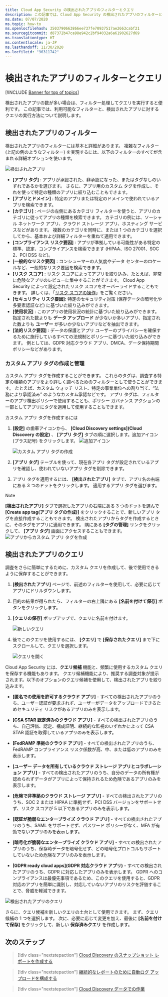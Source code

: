 ```yaml
---
title: Cloud App Security の検出されたアプリのフィルターとクエリ
description: この記事では、Cloud App Security の検出されたアプリのフィルターとクエリの一覧を示し、それらを使用する方法について説明します。
ms.date: 07/07/2020
ms.topic: how-to
ms.openlocfilehash: 3503790663866ee737fe70937517ae2663cabf21
ms.sourcegitcommit: d87372b47ca98e942c2bf94032a6a61902627d69
ms.translationtype: HT
ms.contentlocale: ja-JP
ms.lasthandoff: 11/30/2020
ms.locfileid: "96311742"
---
```

# <a name="discovered-app-filters-and-queries"></a>検出されたアプリのフィルターとクエリ

[!INCLUDE [Banner for top of topics](includes/banner.md)]

検出されたアプリの数が多い場合は、フィルター処理してクエリを実行すると便利です。 この記事では、利用可能なフィルターと、検出されたアプリに対するクエリの実行方法について説明します。

## <a name="discovered-app-filters"></a>検出されたアプリのフィルター

検出されたアプリのフィルターには基本と詳細があります。 複雑なフィルター (上記の例のようなフィルター) を実現するには、以下のフィルターのすべてが含まれる詳細オプションを使います。

![検出されたアプリ](media/discovered-apps.png)

- **[アプリ タグ]** : アプリが承認された、非承認になった、またはタグなしのいずれであるかを選びます。 さらに、アプリ用のカスタム タグを作成し、それを使って特定の種類のアプリに絞り込むこともできます。
- **[アプリとドメイン]** : 特定のアプリまたは特定のドメインで使われているアプリを検索できます。
- **[カテゴリ]** : ページの左側にあるカテゴリ フィルターを使うと、アプリのカテゴリに従ってアプリの種類を検索できます。 カテゴリの例には、ソーシャル ネットワーク アプリ、クラウド ストレージ アプリ、ホスティング サービスなどがあります。 複数のカテゴリを同時に、または 1 つのカテゴリを選択してから、基本および詳細フィルターを重ねて適用できます。
- **[コンプライアンス リスク要因]** : アプリが準拠している可能性がある特定の標準、認定、コンプライアンスを検索できます (HIPAA、ISO 27001、SOC 2、PCI DSS など)。
- **[一般的なリスク要因]** : コンシューマーの人気度やデータ センターのロケールなど、一般的なリスク要因を検索できます。
- **[リスク スコア]** : リスク スコアによってアプリを絞り込み、たとえば、非常に危険なアプリのレビューに集中することができます。 Cloud App Security によって設定されたリスク スコアをオーバーライドすることもできます。 詳しくは、「[リスク スコアの操作](risk-score.md)」をご覧ください。
- **[セキュリティ リスク要因]:** 特定のセキュリティ対策 (保存データの暗号化や多要素認証など) に基づいた絞り込みができます。
- **[使用状況]** : このアプリの使用状況の統計に基づいた絞り込みができます。 指定された数よりも **データ アップロード** が少ないか多いアプリ、指定された数よりも **ユーザー** が多いか少ないアプリなどを抽出できます。
- **[法的リスク要因]** : データの保護とアプリ ユーザーのプライバシーを確保するために施行しているすべての法規制とポリシーに基づいた絞り込みができます。 例としては、GDPR 対応クラウド アプリ、DMCA、データ保持期間ポリシーなどがあります。

### <a name="creating-and-managing-custom-app-tags"></a>カスタム アプリ タグの作成と管理

カスタム アプリ タグを作成することができます。 これらのタグは、調査する特定の種類のアプリをより詳しく調べるためのフィルターとして使うことができます。 たとえば、カスタム ウォッチ リスト、特定の事業単位への割り当て、“法務により承認済み” のようなカスタム承認などです。 アプリ タグは、フィルターのアプリ検出ポリシーで使用することも、ポリシー ガバナンス アクションの一部としてアプリにタグを適用して使用することもできます。

カスタム アプリ タグを作成するには

1. **[設定]** の歯車アイコンから、 **[Cloud Discovery settings]\(Cloud Discovery の設定\)** 、 **[アプリ タグ]** タブの順に選択します。追加アイコン (プラス記号) をクリックします。 ![追加アイコン](media/plus-icon.png)

   ![カスタム アプリ タグの作成](media/create-app-tag.png)

2. **[アプリ タグ]** テーブルを使って、現在各アプリ タグが設定されているアプリを確認し、使われていないアプリ タグを削除できます。

3. アプリ タグを適用するには、 **[検出されたアプリ]** タブで、アプリ名の右端にある 3 つのドットをクリックします。 適用するアプリ タグを選びます。

> [!NOTE]
>**[検出されたアプリ]** タブで選択したアプリの右端にある 3 つのドットを選んで **[Create app tag\(アプリ タグの作成\)]** をクリックすることで、新しいアプリ タグを直接作成することもできます。 検出されたアプリからタグを作成するときに、そのタグをアプリに適用できます。 隅にある **[タグの管理]** リンクをクリックして、 **[アプリ タグ]** 画面にアクセスすることもできます。
> ![アプリからカスタム アプリ タグを作成](media/create-app-tag-from-app.png)

## <a name="discovered-app-queries"></a>検出されたアプリのクエリ

調査をさらに簡単にするために、カスタム クエリを作成して、後で使用できるように保存することができます。

1. **[検出されたアプリ]** ページで、前述のフィルターを使用して、必要に応じてアプリにドリルダウンします。

2. 目的の結果が得られたら、フィルターの右上隅にある **[名前を付けて保存]** ボタンをクリックします。

3. **[クエリの保存]** ポップアップで、クエリに名前を付けます。

    ![新しいクエリ](media/new-query.png)

4. 後でこのクエリを使用するには、 **[クエリ]** で **[保存されたクエリ]** まで下にスクロールして、クエリを選択します。

    ![クエリを開く](media/discovered-app-query.png)

Cloud App Security には、**クエリ候補** 機能と、頻繁に使用するカスタム クエリを保存する機能もあります。 クエリ候補機能により、推奨する調査対象が提示されます。以下のオプションのクエリ候補を使用して、検出されたアプリを絞り込みます。

- **[匿名での使用を許可するクラウド アプリ]** - すべての検出されたアプリのうち、ユーザー認証が要求されず、ユーザーがデータをアップロードできるためセキュリティ リスクがあるアプリのみを表示します。

- **[CSA STAR 認定済みのクラウド アプリ]** - すべての検出されたアプリのうち、自己評価、認定、構成証明、継続的な監視のいずれかによって CSA STAR 認証を取得しているアプリのみを表示します。

- **[FedRAMP 準拠のクラウド アプリ]** - すべての検出されたアプリのうち、FedRAMP コンプライアンス リスク係数が高、中、または低のアプリのみを表示します。

- **[ユーザー データを所有しているクラウド ストレージ アプリとコラボレーション アプリ]** - すべての検出されたアプリのうち、自分のデータの所有権が認められずデータがアプリによって保持されるため危険であるアプリのみを表示します。

- **[危険で非準拠のクラウド ストレージ アプリ]** - すべての検出されたアプリのうち、SOC 2 または HIPAA に準拠せず、PCI DSS バージョンをサポートせず、リスク スコアが 5 以下であるアプリのみを表示します。

- **[認証が脆弱なエンタープライズ クラウド アプリ]** - すべての検出されたアプリのうち、SAML をサポートせず、パスワード ポリシーがなく、MFA が有効でないアプリのみを表示します。

- **[暗号化が脆弱なエンタープライズ クラウド アプリ]** - すべての検出されたアプリのうち、保存時データを暗号化せず、どの暗号化プロトコルもサポートしていないため危険なアプリのみを表示します。

- **[GDPR ready cloud apps]\(GDPR 対応クラウド アプリ\)** - すべての検出されたアプリのうち、GDPR に対応したアプリのみを表示します。 GDPR へのコンプライアンスは最優先事項であるため、このクエリを使用すると、GDPR 対応のアプリを簡単に識別し、対応していないアプリのリスクを評価することで、脅威を軽減できます。

![検出されたアプリのクエリ](media/queries-discovered-apps.png)

さらに、クエリ候補を新しいクエリの土台として使用できます。 まず、クエリ候補の 1 つを選択します。 次に、必要に応じて変更を加え、最後に **[名前を付けて保存]** をクリックして、新しい **保存済みクエリ** を作成します。

## <a name="next-steps"></a>次のステップ

> [!div class="nextstepaction"]
> [Cloud Discovery のスナップショット レポートを作成する](create-snapshot-cloud-discovery-reports.md)

> [!div class="nextstepaction"]
> [継続的なレポートのために自動ログ アップロードを構成する](configure-automatic-log-upload-for-continuous-reports.md)

> [!div class="nextstepaction"]
> [Cloud Discovery データでの作業](working-with-cloud-discovery-data.md)
